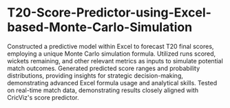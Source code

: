 # T20-Score-Predictor-using-Excel-based-Monte-Carlo-Simulation

Constructed a predictive model within Excel to forecast T20 final scores, employing a unique Monte Carlo simulation formula.
Utilized runs scored, wickets remaining, and other relevant metrics as inputs to simulate potential match outcomes.
Generated predicted score ranges and probability distributions, providing insights for strategic decision-making, demonstrating advanced Excel formula usage and analytical skills.
Tested on real-time match data, demonstrating results closely aligned with CricViz's score predictor.
